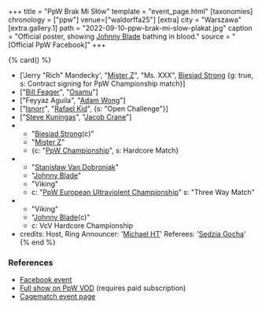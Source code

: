 +++
title = "PpW Brak Mi Słów"
template = "event_page.html"
[taxonomies]
chronology = ["ppw"]
venue=["waldorffa25"]
[extra]
city = "Warszawa"
[extra.gallery.1]
path = "2022-09-10-ppw-brak-mi-slow-plakat.jpg"
caption = "Official poster, showing [Johnny Blade](@/w/johnny-blade.md) bathing in blood."
source = "[Official PpW Facebook]"
+++

{% card() %}
- ['Jerry "Rich" Mandecky', "[Mister Z](@/w/mister-z.md)", "Ms. XXX", [Biesiad Strong](@/w/biesiad.md) 
{g: true, s: Contract signing for PpW Championship match}]
- ["[Bill Feager](@/w/feager.md)", "[Osamu](@/w/osamu.md)"]
- ["Feyyaz Aguila", "[Adam Wong](@/w/adam-wong.md)"]
- ["[Isnorr](@/w/isnorr.md)", "[Rafael Kid](@/w/rafael-kid.md)", {s: "Open Challenge"}]
- ["[Steve Kuningas](@/w/steve-kuningas.md)", "[Jacob Crane](@/w/jacob-crane.md)"]
- - "[Biesiad Strong](@/w/biesiad.md)(c)"
  - "[Mister Z](@/w/mister-z.md)"
  - {c: "[PpW Championship](@/o/ppw.md#championships)", s: Hardcore Match}
- - "[Stanisław Van Dobroniak](@/w/stanislaw-van-dobroniak.md)"
  - "[Johnny Blade](@/w/johnny-blade.md)"
  - "Viking"
  - c: "[PpW European Ultraviolent Championship](@/o/ppw.md#championships)"
    s: "Three Way Match"
- - "Viking"
  - "[Johnny Blade](@/w/johnny-blade.md)(c)"
  - c: VcV Hardcore Championship
- credits:
    Host, Ring Announcer: '[Michael HT](@/w/michael-ht.md)'
    Referees: '[Sędzia Gocha](@/w/sedzia-borys.md)'
{% end %}

### References

* [Facebook event](https://www.facebook.com/events/5539714666051167/)
* [Full show on PpW VOD](https://ppw-ewenementpl.vhx.tv/ppw-full-shows-dvd-version/season:2/videos/ppw-brak-mi-slow-22-full-show-hd) (requires paid subscription)
* [Cagematch event page](https://www.cagematch.net/?id=1&nr=383860)
